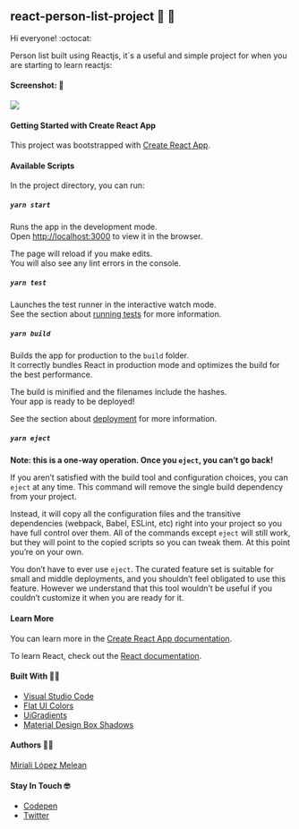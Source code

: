 ﻿## react-person-list-project :busts_in_silhouette: :open_file_folder:

Hi everyone! :octocat:

Person list built using Reactjs, it´s a useful and simple project for when you are starting to learn reactjs:

#### Screenshot: :camera_flash:

![](https://instagram.fccs3-1.fna.fbcdn.net/v/t51.2885-15/fr/e15/s1080x1080/129436977_386172526140394_7118129918292257920_n.jpg?_nc_ht=instagram.fccs3-1.fna.fbcdn.net&_nc_cat=110&_nc_ohc=54LnbqCW7r8AX9RWb_j&tp=1&oh=6782d1463c79af01d103aab4be288916&oe=5FF4788B&ig_cache_key=MjQ1NjgyNDkxMzM3NDQ4MjkwMw%3D%3D.2)

#### Getting Started with Create React App

This project was bootstrapped with [Create React App](https://github.com/facebook/create-react-app).

#### Available Scripts

In the project directory, you can run:

##### `yarn start`

Runs the app in the development mode.\
Open [http://localhost:3000](http://localhost:3000) to view it in the browser.

The page will reload if you make edits.\
You will also see any lint errors in the console.

##### `yarn test`

Launches the test runner in the interactive watch mode.\
See the section about [running tests](https://facebook.github.io/create-react-app/docs/running-tests) for more information.

##### `yarn build`

Builds the app for production to the `build` folder.\
It correctly bundles React in production mode and optimizes the build for the best performance.

The build is minified and the filenames include the hashes.\
Your app is ready to be deployed!

See the section about [deployment](https://facebook.github.io/create-react-app/docs/deployment) for more information.

##### `yarn eject`

**Note: this is a one-way operation. Once you `eject`, you can’t go back!**

If you aren’t satisfied with the build tool and configuration choices, you can `eject` at any time. This command will remove the single build dependency from your project.

Instead, it will copy all the configuration files and the transitive dependencies (webpack, Babel, ESLint, etc) right into your project so you have full control over them. All of the commands except `eject` will still work, but they will point to the copied scripts so you can tweak them. At this point you’re on your own.

You don’t have to ever use `eject`. The curated feature set is suitable for small and middle deployments, and you shouldn’t feel obligated to use this feature. However we understand that this tool wouldn’t be useful if you couldn’t customize it when you are ready for it.

#### Learn More

You can learn more in the [Create React App documentation](https://facebook.github.io/create-react-app/docs/getting-started).

To learn React, check out the [React documentation](https://reactjs.org/).

#### Built With  :memo::pencil:
- [Visual Studio Code](https://www.sublimetext.com/)
- [Flat UI Colors](https://flatuicolors.com/)
- [UiGradients](https://uigradients.com/)
- [Material Design Box Shadows](https://codepen.io/sdthornton/pen/wBZdXq)

#### Authors :woman_technologist:
[Miriali López Melean](https://github.com/Miriali) 

#### Stay In Touch :nerd_face:
- [Codepen](https://codepen.io/your-work/) 
- [Twitter](https://twitter.com/miricailopez)
